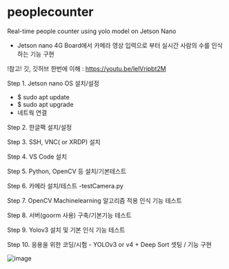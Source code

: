 # peoplecounter
Real-time people counter using yolo model on Jetson Nano

- Jetson nano 4G Board에서 카메라 영상 입력으로 부터 실시간 사람의 수를 인식하는 기능 구현

!참고! 깃, 깃허브 한번에 이해 : https://youtu.be/lelVripbt2M

Step 1. Jetson nano OS 설치/설정
  - $ sudo apt update
  - $ sudo apt upgrade
  - 네트웍 연결


Step 2. 한글팩 설치/설정

Step 3. SSH, VNC( or XRDP) 설치

Step 4. VS Code 설치

Step 5. Python, OpenCV 등 설치/기본테스트

Step 6. 카메라 설치/테스트
 -testCamera.py
 
Step 7. OpenCV Machinelearning 알고리즘 적용 인식 기능 테스트

Step 8. 서버(goorm 사용) 구축/기본기능 테스트

Step 9. Yolov3 설치 및 기본 인식 기능 테스트

Step 10. 응용을 위한 코딩/시험 - YOLOv3 or v4 + Deep Sort 셋팅 / 기능 구현

![image](https://user-images.githubusercontent.com/77879548/147557691-de8cd7a9-907c-4b8b-8aaa-02a47a0e2bdb.png)
